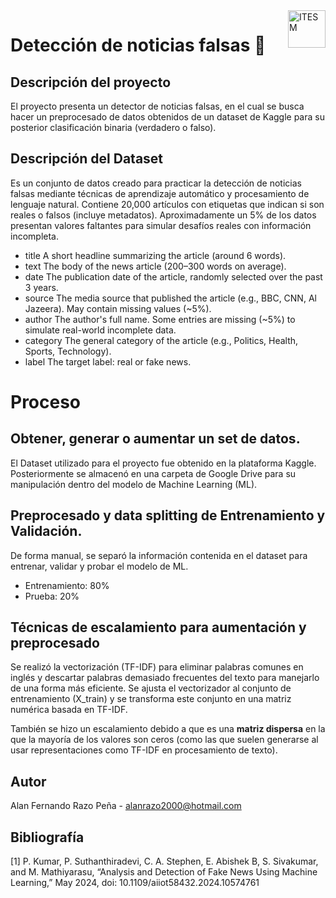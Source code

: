 <a href="#">
    <img src="https://javier.rodriguez.org.mx/itesm/2014/tecnologico-de-monterrey-black.png" alt="ITESM" title="ITESM" align="right" height="60" />
</a>

# Detección de noticias falsas 📰

## Descripción del proyecto

El proyecto presenta un detector de noticias falsas, en el cual se busca hacer un preprocesado de datos obtenidos de un dataset de Kaggle para su posterior clasificación binaria (verdadero o falso).

## Descripción del Dataset

Es un conjunto de datos creado para practicar la detección de noticias falsas mediante técnicas de aprendizaje automático y procesamiento de lenguaje natural. Contiene 20,000 artículos con etiquetas que indican si son reales o falsos (incluye metadatos). Aproximadamente un 5% de los datos presentan valores faltantes para simular desafíos reales con información incompleta.

-   title A short headline summarizing the article (around 6 words).
-   text The body of the news article (200–300 words on average).
-   date The publication date of the article, randomly selected over the past 3 years.
-   source The media source that published the article (e.g., BBC, CNN, Al Jazeera). May contain missing values (~5%).
-   author The author's full name. Some entries are missing (~5%) to simulate real-world incomplete data.
-   category The general category of the article (e.g., Politics, Health, Sports, Technology).
-   label The target label: real or fake news.

# Proceso

## Obtener, generar o aumentar un set de datos.

El Dataset utilizado para el proyecto fue obtenido en la plataforma Kaggle. Posteriormente se almacenó en una carpeta de Google Drive para su manipulación dentro del modelo de Machine Learning (ML).

## Preprocesado y data splitting de Entrenamiento y Validación.

De forma manual, se separó la información contenida en el dataset para entrenar, validar y probar el modelo de ML.

-   Entrenamiento: 80%
-   Prueba: 20%

## Técnicas de escalamiento para aumentación y preprocesado

Se realizó la vectorización (TF-IDF) para eliminar palabras comunes en inglés y descartar palabras demasiado frecuentes del texto para manejarlo de una forma más eficiente. Se ajusta el vectorizador al conjunto de entrenamiento (X_train) y se transforma este conjunto en una matriz numérica basada en TF-IDF.

También se hizo un escalamiento debido a que es una **matriz dispersa** en la que la mayoría de los valores son ceros (como las que suelen generarse al usar representaciones como TF-IDF en procesamiento de texto).

## Autor

Alan Fernando Razo Peña - alanrazo2000@hotmail.com

## Bibliografía

[1] P. Kumar, P. Suthanthiradevi, C. A. Stephen, E. Abishek B, S. Sivakumar, and M. Mathiyarasu, “Analysis and Detection of Fake News Using Machine Learning,” May 2024, doi: 10.1109/aiiot58432.2024.10574761
